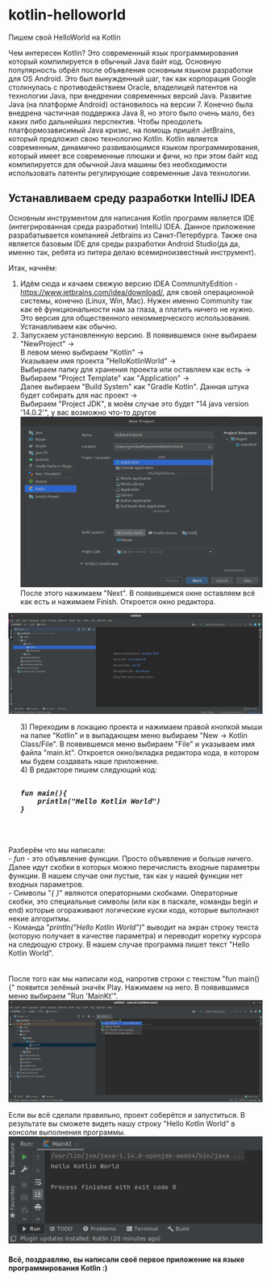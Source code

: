 # kotlin-helloworld
Пишем свой HelloWorld на Kotlin

Чем интересен Kotlin? Это современный язык программирования который компилируется в обычный Java байт код. Основную популярность обрёл после объявления основным языком разработки для OS Android. Это был вынужденный шаг, так как корпорация Google столкнулась с противодействием Oracle, владелицей патентов на технологии Java, при внедрении современных версий Java. Развитие Java (на платформе Android) остановилось на версии 7. Конечно была внедрена частичная поддержка Java 8, но этого было очень мало, без каких либо дальнейших перспектив. Чтобы преодолеть платформозависимый Java кризис, на помощь пришёл JetBrains, который предложил свою технологию Kotlin. Kotlin является современным, динамично развивающимся языком программирования, который имеет все современные плюшки и фичи, но при этом байт код компилируется для обычной Java машины без необходимости использовать патенты регулирующие современные Java технологии.

## Устанавливаем среду разработки IntelliJ IDEA
Основным инструментом для написания Kotlin программ является IDE (интегрированная среда разработки) IntelliJ IDEA. Данное приложение разрабатывается компанией Jetbrains из Санкт-Петербурга. Также она является базовым IDE для среды разработки Android Studio(да да, именно так, ребята из питера делаю всемирноизвестный инструмент).

Итак, начнём:
1) Идём сюда и качаем свежую версию IDEA CommunityEdition -https://www.jetbrains.com/idea/download/, для своей операционной системы, конечно (Linux, Win, Mac). Нужен именно Community так как её функциональности нам за глаза, а платить ничего не нужно. Это версия для общественного некоммерческого использования. Устанавливаем как обычно.
2) Запускаем установленную версию. В появившемся  окне выбираем  
"NewProject" -> <br>
В левом меню выбираем "Kotlin" -> <br>
Указываем имя проекта "HelloKotlinWorld" -> <br>
Выбираем папку для хранения проекта или оставляем как есть -><br>
Выбираем "Project Template" как "Application" -><br>
Далее выбираем "Build System" как "Gradle Kotlin". Данная штука будет собирать для нас проект -><br>
Выбираем "Project JDK", в моём случае это будет "14 java version '14.0.2'", у вас возможно что-то другое<br>
<img src="images/4.png"><br>
После этого нажимаем "Next". В появившемся окне оставляем всё как есть и нажимаем Finish. Откроется окно редактора.<br>
<img src="images/1.png">
<ol>
3) Переходим в локацию проекта и нажимаем правой кнопкой мыши на папке "Kotlin" и в выпадающем меню выбираем "New -> Kotlin Class/File". В появившемся меню выбираем "File" и указываем имя файла "main.kt". Откроется окно/вкладка редактора кода, в котором мы будем создавать наше приложение.<br>
4) В редакторе пишем следующий код:
<br>
<pre>
<i><b>
fun main(){
    println("Hello Kotlin World")
}
</i></b>
</pre>
</ol>
<br><br>
Разберём что мы написали:<br>
 - <i>fun</i> - это объявление функции. Просто объявление и больше ничего. Далее идут скобки в которых можно перечислисть входные параметры функции. В нашем случае они пустые, так как у нашей функции нет входных параметров.<br>
 - Символы "<i>{ }</i>" являются операторными скобками. Операторные скобки, это специальные символы (или как в паскале, команды begin и end) которые огораживают логические куски кода, которые выполнают некие алгоритмы.<br>
 - Команда "<i>println("Hello Kotlin World")</i>" выводит на экран строку текста (которую получает в качестве параметра) и переводит коретку курсора на следющую строку. В нашем случае программа пишет текст "Hello Kotlin World".<br>
<br><br>
После того как мы написали код, напротив строки с текстом "fun main(){" появится зелёный значёк Play. Нажимаем на него. В появившимся меню выбираем "Run 'MainKt'".<br>
<img src="images/2.png">


Если вы всё сделали правильно, проект соберётся и запуститься. В результате вы сможете видеть нашу строку "Hello Kotlin World" в консоли выполнения программы.<br>
<img src="images/3.png">


#### Всё, поздравляю, вы написали своё первое приложение на языке программирования Kotlin :)
